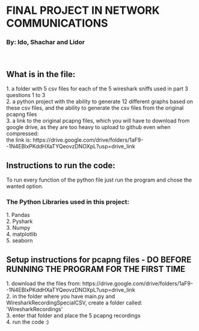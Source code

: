<h1>FINAL PROJECT IN NETWORK COMMUNICATIONS</h1>
<h3>By: Ido, Shachar and Lidor</h3>
<br/>
<h2>What is in the file:</h2>
1. a folder with 5 csv files for each of the 5 wireshark sniffs used in part 3 questions 1 to 3<br/>
2. a python project with the ability to generate 12 different graphs based on these csv files, and the ability to generate the csv files from the original pcapng files<br/>
3. a link to the original pcapng files, which you will have to download from google drive, as they are too heavy to upload to github even when compressed:<br/>
   the link is: https://drive.google.com/drive/folders/1aF9--1N4EBlxPKddHXaTYQeovzDNOXpL?usp=drive_link<br/>

<h2>Instructions to run the code:</h2>
To run every function of the python file just run the program and chose the wanted option.

<h3>The Python Libraries used in this project:</h3>
1. Pandas<br/>
2. Pyshark<br/>
3. Numpy<br/>
4. matplotlib<br/>
5. seaborn<br/>

<h2>Setup instructions for pcapng files - DO BEFORE RUNNING THE PROGRAM FOR THE FIRST TIME</h2>
1. download the the files from: https://drive.google.com/drive/folders/1aF9--1N4EBlxPKddHXaTYQeovzDNOXpL?usp=drive_link<br/>
2. in the folder where you have main.py and WiresharkRecordingSpecialCSV, create a folder called: 'WiresharkRecordings'<br/>
3. enter that folder and place the 5 pcapng recordings<br/>
4. run the code :)
